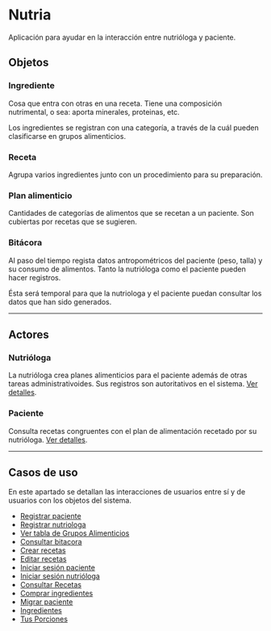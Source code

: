 # Nutria

Aplicación para ayudar en la interacción entre nutrióloga y paciente.


## Objetos

### Ingrediente

Cosa que entra con otras en una receta. Tiene una composición
nutrimental, o sea: aporta minerales, proteinas, etc.

Los ingredientes se registran con una categoría, a través de la cuál
pueden clasificarse en grupos alimenticios.


### Receta

Agrupa varios ingredientes junto con un procedimiento para su
preparación.

### Plan alimenticio

Cantidades de categorías de alimentos que se recetan a un paciente.
Son cubiertas por recetas que se sugieren.


### Bitácora

Al paso del tiempo regista datos antropométricos del paciente (peso,
talla) y su consumo de alimentos. Tanto la nutrióloga como el paciente
pueden hacer registros.

Ésta será temporal para que la nutriologa y el paciente puedan consultar los datos que han sido generados.


------------------------------

## Actores


### Nutrióloga

La nutrióloga crea planes alimenticios para el paciente además de
otras tareas administrativoides. Sus registros son autoritativos en el
sistema. [Ver detalles](nutriologa.md).


### Paciente

Consulta recetas congruentes con el plan de alimentación recetado por
su nutrióloga. [Ver detalles](paciente.md).


------------------------------


## Casos de uso


En este apartado se detallan las interacciones de usuarios entre sí y
de usuarios con los objetos del sistema.

 - [Registrar paciente](paciente_registrar.md)
 - [Registrar nutriologa](nutriologa_registrar.md)
 - [Ver tabla de Grupos Alimenticios](consultar_tabla_grupos.md)
 - [Consultar bitacora](bitacora_consultar.md)
 - [Crear recetas](recetas_crear.md)
 - [Editar recetas](recetas_editar.md)
 - [Iniciar sesión paciente](Log_in_paciente.md)
 - [Iniciar sesión nutrióloga]()
 - [Consultar Recetas](recetas_consultar.md)
 - [Comprar ingredientes](ingredientes_comprar.md)
 - [Migrar paciente](paciente_migrar.md)
 - [Ingredientes](Ingredientes.md)
 - [Tus Porciones](Plan.md) 

